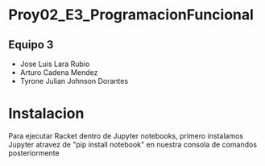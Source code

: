 # Proy02_E3_ProgramacionFuncional

## Equipo 3
- Jose Luis Lara Rubio
- Arturo Cadena Mendez
- Tyrone Julian Johnson Dorantes

# Instalacion

Para ejecutar Racket dentro de Jupyter notebooks, primero instalamos Jupyter atravez de "pip install notebook" en nuestra consola de comandos
posteriormente
